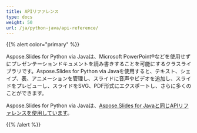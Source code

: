 ```yaml
---
title: APIリファレンス
type: docs
weight: 50
url: /ja/python-java/api-reference/
---
```


{{% alert color="primary" %}} 

Aspose.Slides for Python via Javaは、Microsoft PowerPoint®などを使用せずにプレゼンテーションドキュメントを読み書きすることを可能にするクラスライブラリです。Aspose.Slides for Python via Javaを使用すると、テキスト、シェイプ、表、アニメーションを管理し、スライドに音声やビデオを追加し、スライドをプレビューし、スライドをSVG、PDF形式にエクスポートし、さらに多くのことができます。

Aspose.Slides for Python via Javaは、[Aspose.Slides for Javaと同じAPIリファレンスを使用しています](https://reference.aspose.com/slides/python-java/)。 

{{% /alert %}}